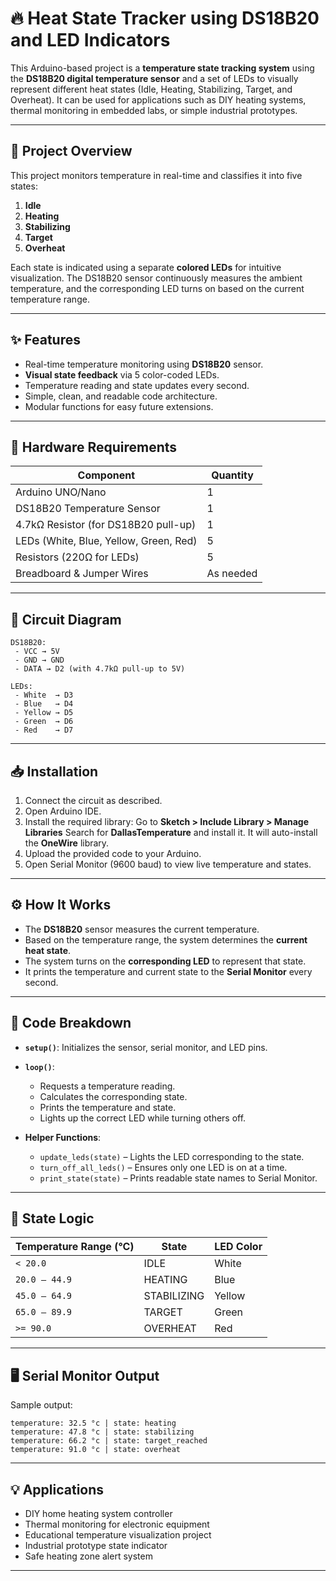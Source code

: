 # 🔥 Heat State Tracker using DS18B20 and LED Indicators

This Arduino-based project is a **temperature state tracking system** using the **DS18B20 digital temperature sensor** and a set of LEDs to visually represent different heat states (Idle, Heating, Stabilizing, Target, and Overheat). It can be used for applications such as DIY heating systems, thermal monitoring in embedded labs, or simple industrial prototypes.

---


## 🚀 Project Overview

This project monitors temperature in real-time and classifies it into five states:

1. **Idle**
2. **Heating**
3. **Stabilizing**
4. **Target**
5. **Overheat**

Each state is indicated using a separate **colored LEDs** for intuitive visualization. The DS18B20 sensor continuously measures the ambient temperature, and the corresponding LED turns on based on the current temperature range.

---

## ✨ Features

* Real-time temperature monitoring using **DS18B20** sensor.
* **Visual state feedback** via 5 color-coded LEDs.
* Temperature reading and state updates every second.
* Simple, clean, and readable code architecture.
* Modular functions for easy future extensions.

---

## 🔧 Hardware Requirements

| Component                              | Quantity  |
| -------------------------------------- | --------- |
| Arduino UNO/Nano                       | 1         |
| DS18B20 Temperature Sensor             | 1         |
| 4.7kΩ Resistor (for DS18B20 pull-up)   | 1         |
| LEDs (White, Blue, Yellow, Green, Red) | 5         |
| Resistors (220Ω for LEDs)              | 5         |
| Breadboard & Jumper Wires              | As needed |

---

## 🔌 Circuit Diagram

```
DS18B20:
 - VCC → 5V
 - GND → GND
 - DATA → D2 (with 4.7kΩ pull-up to 5V)

LEDs:
 - White  → D3
 - Blue   → D4
 - Yellow → D5
 - Green  → D6
 - Red    → D7
```

---

## 📥 Installation

1. Connect the circuit as described.
2. Open Arduino IDE.
3. Install the required library:
   Go to **Sketch > Include Library > Manage Libraries**
   Search for **DallasTemperature** and install it.
   It will auto-install the **OneWire** library.
4. Upload the provided code to your Arduino.
5. Open Serial Monitor (9600 baud) to view live temperature and states.

---

## ⚙️ How It Works

* The **DS18B20** sensor measures the current temperature.
* Based on the temperature range, the system determines the **current heat state**.
* The system turns on the **corresponding LED** to represent that state.
* It prints the temperature and current state to the **Serial Monitor** every second.

---

## 🧠 Code Breakdown

* **`setup()`**: Initializes the sensor, serial monitor, and LED pins.
* **`loop()`**:

  * Requests a temperature reading.
  * Calculates the corresponding state.
  * Prints the temperature and state.
  * Lights up the correct LED while turning others off.
* **Helper Functions**:

  * `update_leds(state)` – Lights the LED corresponding to the state.
  * `turn_off_all_leds()` – Ensures only one LED is on at a time.
  * `print_state(state)` – Prints readable state names to Serial Monitor.

---

## 🔁 State Logic

| Temperature Range (°C) | State       | LED Color |
| ---------------------- | ----------- | --------- |
| `< 20.0`               | IDLE        | White     |
| `20.0 – 44.9`          | HEATING     | Blue      |
| `45.0 – 64.9`          | STABILIZING | Yellow    |
| `65.0 – 89.9`          | TARGET      | Green     |
| `>= 90.0`              | OVERHEAT    | Red       |

---

## 🖥️ Serial Monitor Output

Sample output:

```
temperature: 32.5 °c | state: heating
temperature: 47.8 °c | state: stabilizing
temperature: 66.2 °c | state: target_reached
temperature: 91.0 °c | state: overheat
```

---

## 💡 Applications

* DIY home heating system controller
* Thermal monitoring for electronic equipment
* Educational temperature visualization project
* Industrial prototype state indicator
* Safe heating zone alert system

---

